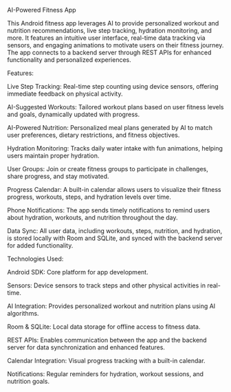 AI-Powered Fitness App

This Android fitness app leverages AI to provide personalized workout and nutrition recommendations, live step tracking, hydration monitoring, and more. It features an intuitive user interface, real-time data tracking via sensors, and engaging animations to motivate users on their fitness journey. The app connects to a backend server through REST APIs for enhanced functionality and personalized experiences.

Features:

Live Step Tracking: Real-time step counting using device sensors, offering immediate feedback on physical activity.

AI-Suggested Workouts: Tailored workout plans based on user fitness levels and goals, dynamically updated with progress.

AI-Powered Nutrition: Personalized meal plans generated by AI to match user preferences, dietary restrictions, and fitness objectives.

Hydration Monitoring: Tracks daily water intake with fun animations, helping users maintain proper hydration.

User Groups: Join or create fitness groups to participate in challenges, share progress, and stay motivated.

Progress Calendar: A built-in calendar allows users to visualize their fitness progress, workouts, steps, and hydration levels over time.

Phone Notifications: The app sends timely notifications to remind users about hydration, workouts, and nutrition throughout the day.

Data Sync: All user data, including workouts, steps, nutrition, and hydration, is stored locally with Room and SQLite, and synced with the backend server for added functionality.

Technologies Used:

Android SDK: Core platform for app development.

Sensors: Device sensors to track steps and other physical activities in real-time.

AI Integration: Provides personalized workout and nutrition plans using AI algorithms.

Room & SQLite: Local data storage for offline access to fitness data.

REST APIs: Enables communication between the app and the backend server for data synchronization and enhanced features.

Calendar Integration: Visual progress tracking with a built-in calendar.

Notifications: Regular reminders for hydration, workout sessions, and nutrition goals.
